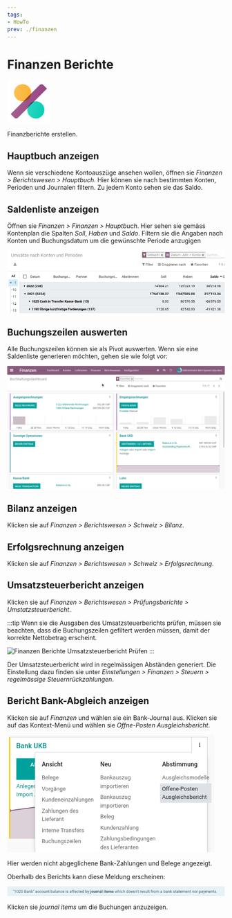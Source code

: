 ```yaml
---
tags:
- HowTo
prev: ./finanzen
---
```

# Finanzen Berichte
![icons_odoo_account_accountant](assets/icons_odoo_account_accountant.png)

Finanzberichte erstellen.

## Hauptbuch anzeigen

Wenn sie verschiedene Kontoauszüge ansehen wollen, öffnen sie *Finanzen > Berichtswesen > Hauptbuch*. Hier können sie nach bestimmten Konten, Perioden und Journalen filtern. Zu jedem Konto sehen sie das Saldo.

## Saldenliste anzeigen

Öffnen sie *Finanzen > Finanzen > Hauptbuch*. Hier sehen sie gemäss Kontenplan die Spalten *Soll*, *Haben* und *Saldo*. Filtern sie die Angaben nach Konten und Buchungsdatum um die gewünschte Periode anzugigen

![](assets/Finanzen%20Berichte%20Saldenliste.png)

## Buchungszeilen auswerten

Alle Buchungszeilen können sie als Pivot auswerten. Wenn sie eine Saldenliste generieren möchten, gehen sie wie folgt vor:

![Finanzen Saldenliste erstellen](assets/Finanzen%20Saldenliste%20erstellen.gif)

## Bilanz anzeigen

Klicken sie auf *Finanzen > Berichtswesen > Schweiz > Bilanz*.

## Erfolgsrechnung anzeigen

Klicken sie auf *Finanzen > Berichtswesen > Schweiz > Erfolgsrechnung*.

## Umsatzsteuerbericht anzeigen

Klicken sie auf *Finanzen > Berichtswesen > Prüfungsberichte > Umstatzsteuerbericht*.

:::tip
Wenn sie die Ausgaben des Umsatzsteuerberichts prüfen, müssen sie beachten, dass die Buchungszeilen gefiltert werden müssen, damit der korrekte Nettobetrag erscheint.

![Finanzen Berichte Umsatzsteuerbericht Prüfen](assets/Finanzen%20Berichte%20Umsatzsteuerbericht%20Prüfen.gif)
:::

Der Umsatzsteuerbericht wird in regelmässigen Abständen generiert. Die Einstellung dazu finden sie unter *Einstellungen > Finanzen > Steuern > regelmässige Steuernrückzahlungen*.

## Bericht Bank-Abgleich anzeigen

Klicken sie auf *Finanzen* und wählen sie ein Bank-Journal aus. Klicken sie auf das Kontext-Menü und wählen sie *Offne-Posten Ausgleichsbericht*.

![](assets/Finanzen%20Berichte%20Ausgleichsbericht.png)

Hier werden nicht abgeglichene Bank-Zahlungen und Belege angezeigt.

Oberhalb des Berichts kann diese Meldung erscheinen:

![](assets/Finanzen%20Berichte%20Balance%20Off.png)

Klicken sie *journal items* um die Buchungen anzuzeigen.